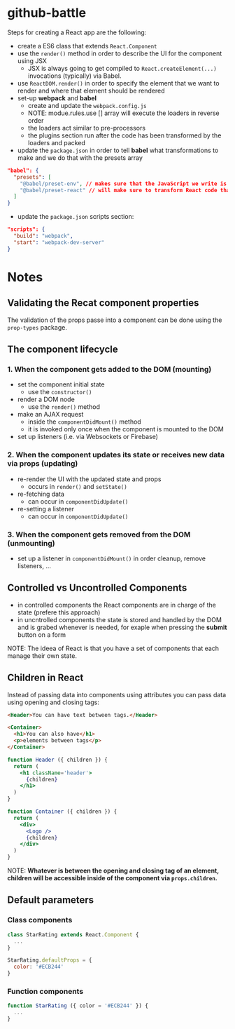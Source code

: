 # github-battle

Steps for creating a React app are the following:
- create a ES6 class that extends `React.Component`
- use the `render()` method in order to describe the UI for the component using JSX
  - JSX is always going to get compiled to `React.createElement(...)` invocations (typically) via Babel.
- use `ReactDOM.render()` in order to specify the element that we want to render and where that element should be rendered
- set-up **webpack** and **babel**
  - create and update the `webpack.config.js`
  - NOTE: modue.rules.use [] array will execute the loaders in reverse order
  - the loaders act similar to pre-processors
  - the plugins section run after the code has been transformed by the loaders and packed
- update the `package.json` in order to tell **babel** what transformations to make and we do that with the presets array
```JSON
"babel": {
  "presets": [
    "@babel/preset-env", // makes sure that the JavaScript we write is compatible with the browser we care
    "@babel/preset-react" // will make sure to transform React code that the browser isn't be able to understand to normal JavaScript code
  ]
}
```
- update the `package.json` scripts section:
```JSON
"scripts": {
  "build": "webpack",
  "start": "webpack-dev-server"
}
```


# Notes

## Validating the Recat component properties

The validation of the props passe into a component can be done using the `prop-types` package.

## The component lifecycle

### 1. When the component gets added to the DOM (mounting)
- set the component initial state
  - use the `constructor()`
- render a DOM node
  - use the `render()` method
- make an AJAX request
  - inside the `componentDidMount()` method
  - it is invoked only once when the component is mounted to the DOM
- set up listeners (i.e. via Websockets or Firebase)

### 2. When the component updates its state or receives new data via props (updating)
- re-render the UI with the updated state and props
  - occurs in `render()` and `setState()`
- re-fetching data
  - can occur in `componentDidUpdate()`
- re-setting a listener
  - can occur in `componentDidUpdate()`

### 3. When the component gets removed from the DOM (unmounting)

- set up a listener in `componentDidMount()` in order cleanup, remove listeners, ...

## Controlled vs Uncontrolled Components

- in controlled components the React components are in charge of the state (prefere this approach)
- in uncntrolled components the state is stored and handled by the DOM and is grabed whenever is needed, for exaple when pressing the **submit** button on a form

NOTE: The ideea of React is that you have a set of components that each manage their own state.

## Children in React

Instead of passing data into components using attributes you can pass data using opening and closing tags:

```html
<Header>You can have text between tags.</Header>

<Container>
  <h1>You can also have</h1>
  <p>elements between tags</p>
</Container>
```

```jsx
function Header ({ children }) {
  return (
    <h1 className='header'>
      {children}
    </h1>
  )
}

function Container ({ children }) {
  return (
    <div>
      <Logo />
      {children}
    </div>
  )
}
```

NOTE: **Whatever is between the opening and closing tag of an element, children will be accessible inside of the component via `props.children`.**

## Default parameters

### Class components

```jsx
class StarRating extends React.Component {
  ...
}

StarRating.defaultProps = {
  color: '#ECB244'
}
```

### Function components

```jsx
function StarRating ({ color = '#ECB244' }) {
  ...
}
```